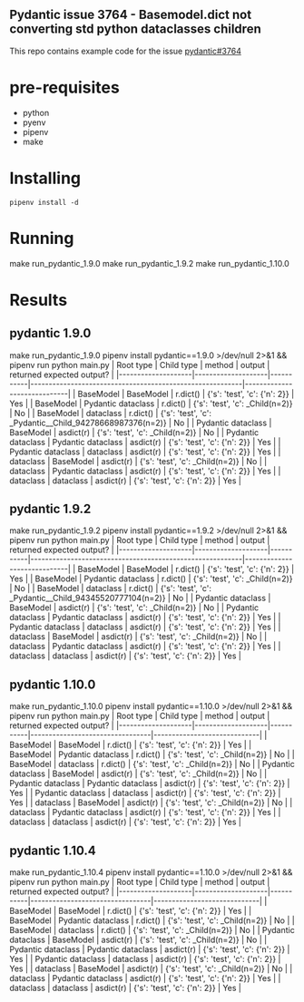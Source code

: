 ## Pydantic issue 3764 - Basemodel.dict not converting std python dataclasses children
This repo contains example code for the issue [pydantic#3764](https://github.com/pydantic/pydantic/issues/3764)


# pre-requisites
* python
* pyenv
* pipenv
* make

# Installing
```
pipenv install -d
```

# Running
make run_pydantic_1.9.0
make run_pydantic_1.9.2
make run_pydantic_1.10.0

# Results

## pydantic 1.9.0

make run_pydantic_1.9.0
pipenv install pydantic==1.9.0 >/dev/null 2>&1 && pipenv run python main.py
| Root type          | Child type         | method    | output                                                   | returned expected output?   |
|--------------------|--------------------|-----------|----------------------------------------------------------|-----------------------------|
| BaseModel          | BaseModel          | r.dict()  | {'s': 'test', 'c': {'n': 2}}                             | Yes                         |
| BaseModel          | Pydantic dataclass | r.dict()  | {'s': 'test', 'c': _Child(n=2)}                          | No                          |
| BaseModel          | dataclass          | r.dict()  | {'s': 'test', 'c': _Pydantic__Child_94278668987376(n=2)} | No                          |
| Pydantic dataclass | BaseModel          | asdict(r) | {'s': 'test', 'c': _Child(n=2)}                          | No                          |
| Pydantic dataclass | Pydantic dataclass | asdict(r) | {'s': 'test', 'c': {'n': 2}}                             | Yes                         |
| Pydantic dataclass | dataclass          | asdict(r) | {'s': 'test', 'c': {'n': 2}}                             | Yes                         |
| dataclass          | BaseModel          | asdict(r) | {'s': 'test', 'c': _Child(n=2)}                          | No                          |
| dataclass          | Pydantic dataclass | asdict(r) | {'s': 'test', 'c': {'n': 2}}                             | Yes                         |
| dataclass          | dataclass          | asdict(r) | {'s': 'test', 'c': {'n': 2}}                             | Yes                         |

## pydantic 1.9.2

make run_pydantic_1.9.2
pipenv install pydantic==1.9.2 >/dev/null 2>&1 && pipenv run python main.py
| Root type          | Child type         | method    | output                                                   | returned expected output?   |
|--------------------|--------------------|-----------|----------------------------------------------------------|-----------------------------|
| BaseModel          | BaseModel          | r.dict()  | {'s': 'test', 'c': {'n': 2}}                             | Yes                         |
| BaseModel          | Pydantic dataclass | r.dict()  | {'s': 'test', 'c': _Child(n=2)}                          | No                          |
| BaseModel          | dataclass          | r.dict()  | {'s': 'test', 'c': _Pydantic__Child_94345520777104(n=2)} | No                          |
| Pydantic dataclass | BaseModel          | asdict(r) | {'s': 'test', 'c': _Child(n=2)}                          | No                          |
| Pydantic dataclass | Pydantic dataclass | asdict(r) | {'s': 'test', 'c': {'n': 2}}                             | Yes                         |
| Pydantic dataclass | dataclass          | asdict(r) | {'s': 'test', 'c': {'n': 2}}                             | Yes                         |
| dataclass          | BaseModel          | asdict(r) | {'s': 'test', 'c': _Child(n=2)}                          | No                          |
| dataclass          | Pydantic dataclass | asdict(r) | {'s': 'test', 'c': {'n': 2}}                             | Yes                         |
| dataclass          | dataclass          | asdict(r) | {'s': 'test', 'c': {'n': 2}}                             | Yes                         |

## pydantic 1.10.0

make run_pydantic_1.10.0
pipenv install pydantic==1.10.0 >/dev/null 2>&1 && pipenv run python main.py
| Root type          | Child type         | method    | output                          | returned expected output?   |
|--------------------|--------------------|-----------|---------------------------------|-----------------------------|
| BaseModel          | BaseModel          | r.dict()  | {'s': 'test', 'c': {'n': 2}}    | Yes                         |
| BaseModel          | Pydantic dataclass | r.dict()  | {'s': 'test', 'c': _Child(n=2)} | No                          |
| BaseModel          | dataclass          | r.dict()  | {'s': 'test', 'c': _Child(n=2)} | No                          |
| Pydantic dataclass | BaseModel          | asdict(r) | {'s': 'test', 'c': _Child(n=2)} | No                          |
| Pydantic dataclass | Pydantic dataclass | asdict(r) | {'s': 'test', 'c': {'n': 2}}    | Yes                         |
| Pydantic dataclass | dataclass          | asdict(r) | {'s': 'test', 'c': {'n': 2}}    | Yes                         |
| dataclass          | BaseModel          | asdict(r) | {'s': 'test', 'c': _Child(n=2)} | No                          |
| dataclass          | Pydantic dataclass | asdict(r) | {'s': 'test', 'c': {'n': 2}}    | Yes                         |
| dataclass          | dataclass          | asdict(r) | {'s': 'test', 'c': {'n': 2}}    | Yes                         |

## pydantic 1.10.4
make run_pydantic_1.10.4
pipenv install pydantic==1.10.0 >/dev/null 2>&1 && pipenv run python main.py
| Root type          | Child type         | method    | output                          | returned expected output?   |
|--------------------|--------------------|-----------|---------------------------------|-----------------------------|
| BaseModel          | BaseModel          | r.dict()  | {'s': 'test', 'c': {'n': 2}}    | Yes                         |
| BaseModel          | Pydantic dataclass | r.dict()  | {'s': 'test', 'c': _Child(n=2)} | No                          |
| BaseModel          | dataclass          | r.dict()  | {'s': 'test', 'c': _Child(n=2)} | No                          |
| Pydantic dataclass | BaseModel          | asdict(r) | {'s': 'test', 'c': _Child(n=2)} | No                          |
| Pydantic dataclass | Pydantic dataclass | asdict(r) | {'s': 'test', 'c': {'n': 2}}    | Yes                         |
| Pydantic dataclass | dataclass          | asdict(r) | {'s': 'test', 'c': {'n': 2}}    | Yes                         |
| dataclass          | BaseModel          | asdict(r) | {'s': 'test', 'c': _Child(n=2)} | No                          |
| dataclass          | Pydantic dataclass | asdict(r) | {'s': 'test', 'c': {'n': 2}}    | Yes                         |
| dataclass          | dataclass          | asdict(r) | {'s': 'test', 'c': {'n': 2}}    | Yes                         |
